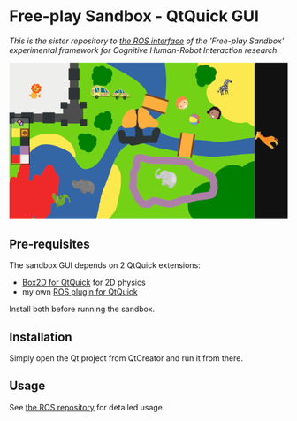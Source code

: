 Free-play Sandbox - QtQuick GUI
===============================

*This is the sister repository to [the ROS
interface](https://github.com/severin-lemaignan/freeplay-sandbox-ros) of the
'Free-play Sandbox' experimental framework for Cognitive Human-Robot
Interaction research.*

![Screenshot of the playground](docs/freeplay-sandbox.png)


Pre-requisites
--------------

The sandbox GUI depends on 2 QtQuick extensions:

- [Box2D for QtQuick](https://github.com/qml-box2d/qml-box2d) for 2D physics
- my own [ROS plugin for QtQuick](https://github.com/severin-lemaignan/ros-qml-plugin)

Install both before running the sandbox.

Installation
------------

Simply open the Qt project from QtCreator and run it from there.

Usage
-----

See [the ROS
repository](https://github.com/severin-lemaignan/freeplay-sandbox-ros) for
detailed usage.

